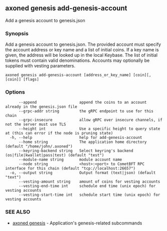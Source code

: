 ## axoned genesis add-genesis-account

Add a genesis account to genesis.json

### Synopsis

Add a genesis account to genesis.json. The provided account must specify
the account address or key name and a list of initial coins. If a key name is given,
the address will be looked up in the local Keybase. The list of initial tokens must
contain valid denominations. Accounts may optionally be supplied with vesting parameters.

```
axoned genesis add-genesis-account [address_or_key_name] [coin][,[coin]] [flags]
```

### Options

```
      --append                   append the coins to an account already in the genesis.json file
      --grpc-addr string         the gRPC endpoint to use for this chain
      --grpc-insecure            allow gRPC over insecure channels, if not the server must use TLS
      --height int               Use a specific height to query state at (this can error if the node is pruning state)
  -h, --help                     help for add-genesis-account
      --home string              The application home directory (default "/home/john/.axoned")
      --keyring-backend string   Select keyring's backend (os|file|kwallet|pass|test) (default "test")
      --module-name string       module account name
      --node string              <host>:<port> to CometBFT RPC interface for this chain (default "tcp://localhost:26657")
  -o, --output string            Output format (text|json) (default "text")
      --vesting-amount string    amount of coins for vesting accounts
      --vesting-end-time int     schedule end time (unix epoch) for vesting accounts
      --vesting-start-time int   schedule start time (unix epoch) for vesting accounts
```

### SEE ALSO

* [axoned genesis](axoned_genesis.md)	 - Application's genesis-related subcommands
